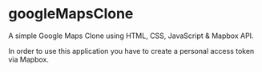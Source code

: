 # googleMapsClone

A simple Google Maps Clone using HTML, CSS, JavaScript & Mapbox API.

In order to use this application you have to create a personal access token via Mapbox.
